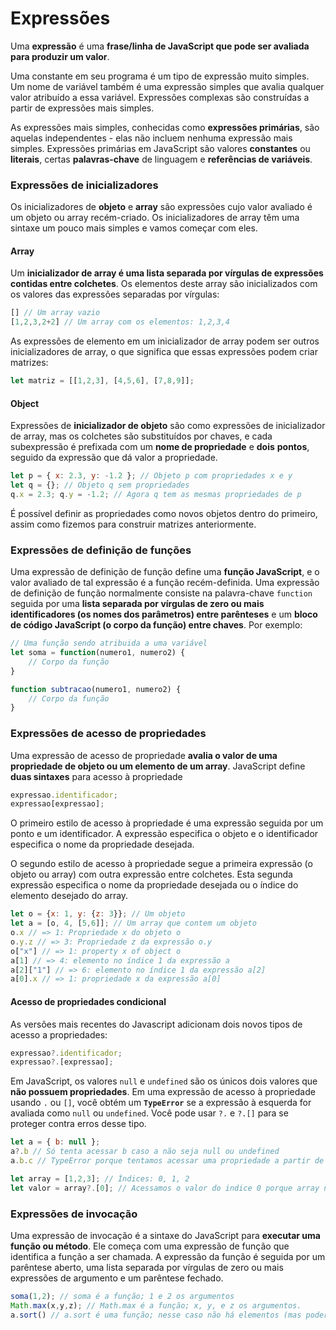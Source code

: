 # Expressões

Uma **expressão** é uma **frase/linha de JavaScript que pode ser avaliada para produzir um valor**.

Uma constante em seu programa é um tipo de expressão muito simples. Um nome de variável também é uma expressão simples que avalia qualquer valor atribuído a essa variável. Expressões complexas são construídas a partir de expressões mais simples.

As expressões mais simples, conhecidas como **expressões primárias**, são aquelas independentes - elas não incluem nenhuma expressão mais simples. Expressões primárias em JavaScript são valores **constantes** ou **literais**, certas **palavras-chave** de linguagem e **referências de variáveis**.

### Expressões de inicializadores

Os inicializadores de **objeto** e **array** são expressões cujo valor avaliado é um objeto ou array recém-criado. Os inicializadores de array têm uma sintaxe um pouco mais simples e vamos começar com eles.&#x20;

#### Array

Um **inicializador de array é uma lista separada por vírgulas de expressões contidas entre colchetes**. Os elementos deste array são inicializados com os valores das expressões separadas por vírgulas:

```javascript
[] // Um array vazio
[1,2,3,2+2] // Um array com os elementos: 1,2,3,4
```

As expressões de elemento em um inicializador de array podem ser outros inicializadores de array, o que significa que essas expressões podem criar matrizes:

```javascript
let matriz = [[1,2,3], [4,5,6], [7,8,9]];
```

#### Object

Expressões de **inicializador de objeto** são como expressões de inicializador de array, mas os colchetes são substituídos por chaves, e cada subexpressão é prefixada com um **nome de propriedade** e **dois** **pontos**, seguido da expressão que dá valor a propriedade.

```javascript
let p = { x: 2.3, y: -1.2 }; // Objeto p com propriedades x e y
let q = {}; // Objeto q sem propriedades
q.x = 2.3; q.y = -1.2; // Agora q tem as mesmas propriedades de p
```

É possível definir as propriedades como novos objetos dentro do primeiro, assim como fizemos para construir matrizes anteriormente.

### Expressões de definição de funções

Uma expressão de definição de função define uma **função JavaScript**, e o valor avaliado de tal expressão é a função recém-definida. Uma expressão de definição de função normalmente consiste na palavra-chave `function` seguida por uma **lista separada por vírgulas de zero ou mais identificadores (os nomes dos parâmetros) entre parênteses** e um **bloco de código JavaScript (o corpo da função) entre chaves**. Por exemplo:

```javascript
// Uma função sendo atribuida a uma variável
let soma = function(numero1, numero2) {
    // Corpo da função
}

function subtracao(numero1, numero2) {
    // Corpo da função
}
```

### Expressões de acesso de propriedades

Uma expressão de acesso de propriedade **avalia o valor de uma propriedade de objeto ou um elemento de um array**. JavaScript define **duas sintaxes** para acesso à propriedade

```javascript
expressao.identificador;
expressao[expressao];
```

O primeiro estilo de acesso à propriedade é uma expressão seguida por um ponto e um identificador. A expressão especifica o objeto e o identificador especifica o nome da propriedade desejada.

O segundo estilo de acesso à propriedade segue a primeira expressão (o objeto ou array) com outra expressão entre colchetes. Esta segunda expressão especifica o nome da propriedade desejada ou o índice do elemento desejado do array.

```javascript
let o = {x: 1, y: {z: 3}}; // Um objeto
let a = [o, 4, [5,6]]; // Um array que contem um objeto
o.x // => 1: Propriedade x do objeto o
o.y.z // => 3: Propriedade z da expressão o.y
o["x"] // => 1: property x of object o
a[1] // => 4: elemento no índice 1 da expressão a
a[2]["1"] // => 6: elemento no índice 1 da expressão a[2]
a[0].x // => 1: propriedade x da expressão a[0]
```

#### Acesso de propriedades condicional

As versões mais recentes do Javascript adicionam dois novos tipos de acesso a propriedades:

```javascript
expressao?.identificador;
expressao?.[expressao];
```

Em JavaScript, os valores `null` e `undefined` são os únicos dois valores que **não possuem propriedades**. Em uma expressão de acesso à propriedade usando `.` ou `[]`, você obtém um **`TypeError`** se a expressão à esquerda for avaliada como `null` ou `undefined`. Você pode usar `?.` e `?.[]` para se proteger contra erros desse tipo.

```javascript
let a = { b: null };
a?.b // Só tenta acessar b caso a não seja null ou undefined
a.b.c // TypeError porque tentamos acessar uma propriedade a partir de um null

let array = [1,2,3]; // Índices: 0, 1, 2
let valor = array?.[0]; // Acessamos o valor do indice 0 porque array não é null
```

### Expressões de invocação

Uma expressão de invocação é a sintaxe do JavaScript para **executar uma função ou método**. Ele começa com uma expressão de função que identifica a função a ser chamada. A expressão da função é seguida por um parêntese aberto, uma lista separada por vírgulas de zero ou mais expressões de argumento e um parêntese fechado.

```javascript
soma(1,2); // soma é a função; 1 e 2 os argumentos
Math.max(x,y,z); // Math.max é a função; x, y, e z os argumentos.
a.sort() // a.sort é uma função; nesse caso não há elementos (mas poderiamos).
```
